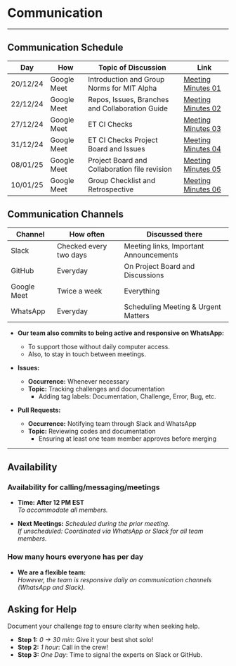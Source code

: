 # Communication

______________________________________________________________________

## Communication Schedule

<!-- markdownlint-disable MD013 MD004 -->

| **Day**   | **How**      | **Topic of Discussion**                  | **Link**                                      |
|-----------|--------------|------------------------------------------|----------------------------------------------|
| 20/12/24  | Google Meet  | Introduction and Group Norms for MIT Alpha | [Meeting Minutes 01](notes/meeting_minutes/01_meeting_minutes.md) |
| 22/12/24  | Google Meet  | Repos, Issues, Branches and Collaboration Guide | [Meeting Minutes 02](notes/meeting_minutes/02_meeting_minutes.md) |
| 27/12/24  | Google Meet  | ET CI Checks                              | [Meeting Minutes 03](notes/meeting_minutes/03_meeting_minutes.md) |
| 31/12/24  | Google Meet  | ET CI Checks Project Board and Issues     | [Meeting Minutes 04](notes/meeting_minutes/04_meeting_minutes.md) |
| 08/01/25  | Google Meet  | Project Board and Collaboration file revision | [Meeting Minutes 05](notes/meeting_minutes/05_meeting_minutes.md) |
| 10/01/25  | Google Meet  | Group Checklist and Retrospective         | [Meeting Minutes 06](notes/meeting_minutes/06_meeting_minutes.md) |

## Communication Channels

| **Channel**  | **How often**       | **Discussed there**                |
|--------------|---------------------|-------------------------------------|
| Slack        | Checked every two days | Meeting links, Important Announcements |
| GitHub       | Everyday            | On Project Board and Discussions   |
| Google Meet  | Twice a week        | Everything                         |
| WhatsApp     | Everyday            | Scheduling Meeting & Urgent Matters |

+ **Our team also commits to being active and responsive on WhatsApp:**  
  - To support those without daily computer access.  
  - Also, to stay in touch between meetings.  

+ **Issues:**
  - **Occurrence:** Whenever necessary  
  - **Topic:** Tracking challenges and documentation  
    - Adding tag labels: Documentation, Challenge, Error, Bug, etc.  

+ **Pull Requests:**
  - **Occurrence:** Notifying team through Slack and WhatsApp  
  - **Topic:**  Reviewing codes and documentation  
    - Ensuring at least one team member approves before merging  

______________________________________________________________________

## Availability

### Availability for calling/messaging/meetings

+ **Time:**  **After 12 PM EST**  
  _To accommodate all members._  

+ **Next Meetings:**   _Scheduled during the prior meeting._  
  _If unscheduled: Coordinated via WhatsApp or
  Slack for all team members._

### How many hours everyone has per day

+ **We are a flexible team:**  
  _However, the team is responsive daily on communication
  channels (WhatsApp and Slack)._

## Asking for Help

Document your challenge _tag_ to ensure clarity when seeking help.  

+ **Step 1:** _0 -> 30 min_: Give it your best shot solo!  
+ **Step 2:** _1 hour_:  Call in the crew!  
+ **Step 3:** _One Day_:  Time to signal the experts on Slack or GitHub.  

<!-- markdownlint-enable -->
